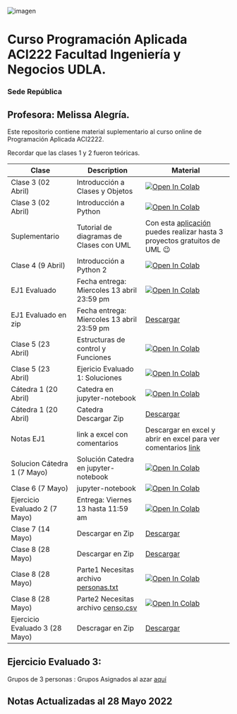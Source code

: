  
![imagen](https://user-images.githubusercontent.com/8738096/161391140-fffc587b-935e-4418-bb73-ca9645b1bf05.png)
# Curso Programación Aplicada ACI222 Facultad Ingeniería y Negocios UDLA. 
### Sede República

## Profesora: Melissa Alegría. 

Este repositorio contiene material suplementario al curso online de Programación Aplicada ACI2222.

Recordar que las clases 1 y 2 fueron teóricas.



| Clase         | Description                           | Material                                                  |
|---------------|-------------------------------------------------------------------------|-------------------------------------------------------|
| Clase 3 (02 Abril) |  Introducción a Clases y Objetos | [![Open In Colab](https://colab.research.google.com/assets/colab-badge.svg)](https://colab.research.google.com/github/malegria01/ACI222/blob/main/jupyter-notebook/Clase3-IntroduccionClasesObjetos.ipynb) |
| Clase 3 (02 Abril) |  Introducción a Python | [![Open In Colab](https://colab.research.google.com/assets/colab-badge.svg)](https://colab.research.google.com/github/malegria01/ACI222/blob/main/jupyter-notebook/Clase3-IntroduccionPython1_ok.ipynb) |
|Suplementario| Tutorial de diagramas de Clases con UML | Con esta [aplicación](https://www.lucidchart.com/pages/es/tutorial-de-diagrama-de-clases-uml) puedes realizar hasta 3 proyectos gratuitos de UML :wink: |
| Clase 4 (9 Abril) | Introducción a Python 2 | [![Open In Colab](https://colab.research.google.com/assets/colab-badge.svg)](https://colab.research.google.com/github/malegria01/ACI222/blob/main/jupyter-notebook/Clase4-IntroduccionPython2.ipynb)  |
| EJ1 Evaluado | Fecha entrega: Miercoles 13 abril 23:59 pm| [![Open In Colab](https://colab.research.google.com/assets/colab-badge.svg)](https://colab.research.google.com/github/malegria01/ACI222/blob/main/jupyter-notebook/EJ1_Evaluado-Republica.ipynb)  |
| EJ1 Evaluado  en zip | Fecha entrega: Miercoles 13 abril 23:59 pm |  [Descargar](https://github.com/malegria01/ACI222/blob/main/jupyter-notebook/EJ1_Evaluado-Republica.ipynb.zip)|
| Clase 5 (23 Abril) | Estructuras de control y Funciones | [![Open In Colab](https://colab.research.google.com/assets/colab-badge.svg)](https://colab.research.google.com/github//malegria01/ACI222/blob/main/jupyter-notebook/Clase5_23Abril.ipynb)  |
| Clase 5 (23 Abril) | Ejericio Evaluado 1: Soluciones | [![Open In Colab](https://colab.research.google.com/assets/colab-badge.svg)](https://colab.research.google.com/github//malegria01/ACI222/blob/main/jupyter-notebook/EJ1_Evaluado_soluciones-Republica.ipynb) |
| Cátedra 1 (20 Abril) | Catedra en jupyter-notebook | [![Open In Colab](https://colab.research.google.com/assets/colab-badge.svg)](https://colab.research.google.com/github//malegria01/ACI222/blob/main/jupyter-notebook/Catedra1.ipynb)  |
| Cátedra 1 (20 Abril) | Catedra Descargar Zip| [Descargar](https://github.com/malegria01/ACI222/blob/main/jupyter-notebook/Catedra1.ipynb.zip)|  
| Notas EJ1 | link a excel con comentarios | Descargar en excel y abrir en excel para ver comentarios [link](https://docs.google.com/spreadsheets/d/1jc_KdOyA_B6Ojcglmcny-W_W0Dymr9VK/edit?usp=sharing&ouid=108809600204994716242&rtpof=true&sd=true)
| Solucion Cátedra 1 (7 Mayo) | Solución Catedra en jupyter-notebook| [![Open In Colab](https://colab.research.google.com/assets/colab-badge.svg)](https://colab.research.google.com/github//malegria01/ACI222/blob/main/jupyter-notebook/Catedra1_Respuestas.ipynb)  |
| Clase 6 (7 Mayo) | jupyter-notebook| [![Open In Colab](https://colab.research.google.com/assets/colab-badge.svg)](https://colab.research.google.com/github//malegria01/ACI222/blob/main/jupyter-notebook/Clase6-7-Mayo.ipynb)  |
| Ejercicio Evaluado 2 (7 Mayo) | Entrega: Viernes 13 hasta 11:59 am| [![Open In Colab](https://colab.research.google.com/assets/colab-badge.svg)](https://colab.research.google.com/github//malegria01/ACI222/blob/main/jupyter-notebook/EjercicioEvaluado2.ipynb)  |
| Clase 7 (14 Mayo) | Descargar en Zip |  [Descargar](https://github.com/malegria01/ACI222/blob/main/jupyter-notebook/Clase7.zip)|
| Clase 8 (28 Mayo) | Descargar en Zip |  [Descargar](https://github.com/malegria01/ACI222/blob/main/jupyter-notebook/Clase8.zip)|
| Clase 8 (28 Mayo) | Parte1  Necesitas archivo [personas.txt](https://github.com/malegria01/ACI222/blob/main/jupyter-notebook/personas.txt)|  [![Open In Colab](https://colab.research.google.com/assets/colab-badge.svg)](https://colab.research.google.com/github//malegria01/ACI222/blob/main/jupyter-notebook/Clase8.ipynb)  |
| Clase 8 (28 Mayo) | Parte2  Necesitas archivo [censo.csv](https://github.com/malegria01/ACI222/blob/main/jupyter-notebook/censo.csv)|  [![Open In Colab](https://colab.research.google.com/assets/colab-badge.svg)](https://colab.research.google.com/github//malegria01/ACI222/blob/main/jupyter-notebook/Clase8_parte2.ipynb)  |
| Ejercicio Evaluado 3 (28 Mayo) | Descragar en Zip| [Descargar](https://github.com/malegria01/ACI222/blob/main/jupyter-notebook/EJ3_Evaluado.zip)|  |




## Ejercicio Evaluado 3: 

Grupos de 3 personas : Grupos Asignados al azar [aquí](https://docs.google.com/document/d/1V-zemMkYZrRa64arSNZpnStTd-ttsHxl/edit?usp=sharing&ouid=108809600204994716242&rtpof=true&sd=true)


## Notas Actualizadas al 28 Mayo 2022






